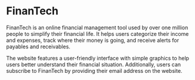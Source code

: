 # FinanTech
FinanTech is an online financial management tool used by over one million people to simplify their financial life. It helps users categorize their income and expenses, track where their money is going, and receive alerts for payables and receivables.

 The website features a user-friendly interface with simple graphics to help users better understand their financial situation. Additionally, users can subscribe to FinanTech by providing their email address on the website.

